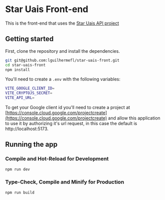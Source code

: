 # Star Uais Front-end

This is the front-end that uses the [Star Uais API project](https://github.com/lguilhermefl/star-uais-api)

## Getting started

First, clone the repository and install the dependencies.

```bash
git git@github.com:lguilhermefl/star-uais-front.git
cd star-uais-front
npm install
```

You'll need to create a `.env` with the following variables:

```bash
VITE_GOOGLE_CLIENT_ID=
VITE_CRYPTOJS_SECRET=
VITE_API_URL=
```

To get your Google client id you'll need to create a project at [https://console.cloud.google.com/projectcreate](https://console.cloud.google.com/projectcreate) and allow this application to use it by authorizing it's url request, in this case the default is http://localhost:5173.

## Running the app

### Compile and Hot-Reload for Development

```sh
npm run dev
```

### Type-Check, Compile and Minify for Production

```sh
npm run build
```
